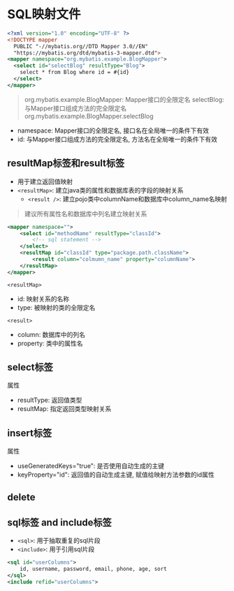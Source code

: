 # SQL映射文件

```xml
<?xml version="1.0" encoding="UTF-8" ?>
<!DOCTYPE mapper
  PUBLIC "-//mybatis.org//DTD Mapper 3.0//EN"
  "https://mybatis.org/dtd/mybatis-3-mapper.dtd">
<mapper namespace="org.mybatis.example.BlogMapper">
  <select id="selectBlog" resultType="Blog">
    select * from Blog where id = #{id}
  </select>
</mapper>
```
> org.mybatis.example.BlogMapper: Mapper接口的全限定名
> selectBlog: 与Mapper接口组成方法的完全限定名org.mybatis.example.BlogMapper.selectBlog

- namespace: Mapper接口的全限定名, 接口名在全局唯一的条件下有效
- id: 与Mapper接口组成方法的完全限定名, 方法名在全局唯一的条件下有效

## resultMap标签和result标签

- 用于建立返回值映射
- `<resultMap>`: 建立java类的属性和数据库表的字段的映射关系
  - `<result />`: 建立pojo类中columnName和数据库中column_name名映射

> 建议所有属性名和数据库中列名建立映射关系

```xml
<mapper namespace="">
    <select id="methodName" resultType="classId">
        <!-- sql statement -->
    </select>
    <resultMap id="classId" type="package.path.className">
        <result column="colmumn_name" property="columnName">
    </resultMap>
</mapper>
```

`<resultMap>`

- id: 映射关系的名称
- type: 被映射的类的全限定名

`<result>`

- column: 数据库中的列名
- property: 类中的属性名

## select标签 

属性

- resultType: 返回值类型
- resultMap: 指定返回类型映射关系

## insert标签

属性

- useGeneratedKeys="true": 是否使用自动生成的主键
- keyProperty="id": 返回值的自动生成主键, 赋值给映射方法参数的id属性

## delete

## sql标签 and include标签

- `<sql>`: 用于抽取重复的sql片段
- `<include>`: 用于引用sql片段

```xml
<sql id="userColumns">
    id, username, password, email, phone, age, sort
</sql>
<include refid="userColumns">
```
